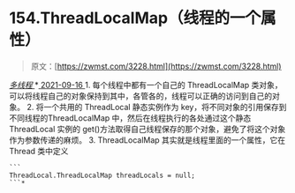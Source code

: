 <!--yml
category: 未分类
date: 0001-01-01 00:00:00
-->

# 154.ThreadLocalMap（线程的一个属性）

> 原文：[https://zwmst.com/3228.html](https://zwmst.com/3228.html)

   [ *多线程* ](https://zwmst.com/%e5%a4%9a%e7%ba%bf%e7%a8%8b)*[ <time datetime="2021-09-17T01:00:23+08:00"> 2021-09-16 </time> ](https://zwmst.com/3228.html)  1.  每个线程中都有一个自己的 ThreadLocalMap 类对象，可以将线程自己的对象保持到其中，各管各的，线程可以正确的访问到自己的对象。
2.  将一个共用的 ThreadLocal 静态实例作为 key，将不同对象的引用保存到不同线程的ThreadLocalMap 中，然后在线程执行的各处通过这个静态 ThreadLocal 实例的 get()方法取得自己线程保存的那个对象，避免了将这个对象作为参数传递的麻烦。
3.  ThreadLocalMap 其实就是线程里面的一个属性，它在 Thread 类中定义

    ```
    ThreadLocal.ThreadLocalMap threadLocals = null;
    ```*